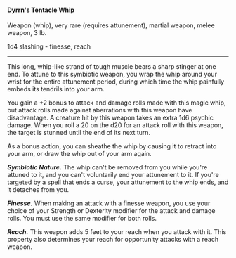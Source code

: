 #### Dyrrn's Tentacle Whip

Weapon (whip), very rare (requires attunement), martial weapon, melee weapon, 3 lb.

1d4 slashing  - finesse, reach

---

This long, whip-like strand of tough muscle bears a sharp stinger at one end. To attune to this symbiotic weapon, you wrap the whip around your wrist for the entire attunement period, during which time the whip painfully embeds its tendrils into your arm.

You gain a +2 bonus to attack and damage rolls made with this magic whip, but attack rolls made against aberrations with this weapon have disadvantage. A creature hit by this weapon takes an extra 1d6 psychic damage. When you roll a 20 on the d20 for an attack roll with this weapon, the target is stunned until the end of its next turn.

As a bonus action, you can sheathe the whip by causing it to retract into your arm, or draw the whip out of your arm again.

***Symbiotic Nature.*** The whip can't be removed from you while you're attuned to it, and you can't voluntarily end your attunement to it. If you're targeted by a spell that ends a curse, your attunement to the whip ends, and it detaches from you.

***Finesse.*** When making an attack with a finesse weapon, you use your choice of your Strength or Dexterity modifier for the attack and damage rolls. You must use the same modifier for both rolls.

***Reach.*** This weapon adds 5 feet to your reach when you attack with it. This property also determines your reach for opportunity attacks with a reach weapon.